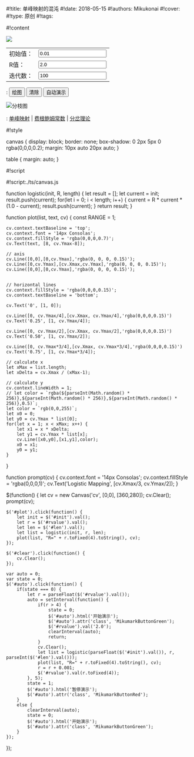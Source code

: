 
#!title:    单峰映射的混沌
#!date:     2018-05-15
#!authors:  Mikukonai
#!cover:    
#!type:     原创
#!tags:     

#!content

<canvas id="cv" style="width:360px;height:280px;" width="360" height="280"></canvas>

![ ](https://wikimedia.org/api/rest_v1/media/math/render/svg/d24f962b8466e0e0e2262961e76a449b68e61afd)

<table><tr><td>初始值：</td><td><input id="init" value="0.01"></td></tr><tr><td>R值：</td><td><input id="rvalue" value="2.0"></td></tr><tr><td>迭代数：</td><td><input id="len" value="100"></td></tr></table>

: <button id="plot" class="MikumarkButton">绘图</button> <button id="clear" class="MikumarkButton">清除</button> <button id="auto" class="MikumarkButtonGreen">自动演示</button>

![分枝图](https://upload.wikimedia.org/wikipedia/commons/thumb/7/7d/LogisticMap_BifurcationDiagram.png/640px-LogisticMap_BifurcationDiagram.png)

: [单峰映射](https://en.wikipedia.org/wiki/Logistic_map) | [费根鲍姆常数](https://en.wikipedia.org/wiki/Feigenbaum_constants) | [分岔理论](https://zh.wikipedia.org/wiki/%E5%88%86%E5%B2%94%E7%90%86%E8%AB%96)

#!style

canvas {
    display: block;
    border: none;
    box-shadow: 0 2px 5px 0 rgba(0,0,0,0.2);
    margin: 10px auto 20px auto;
}

table {
    margin: auto;
}

#!script

#!script:./ts/canvas.js

function logistic(init, R, length) {
    let result = [];
    let current = init;
    result.push(current);
    for(let i = 0; i < length; i++) {
        current = R * current * (1.0 - current);
        result.push(current);
    }
    return result;
}

function plot(list, text, cv) {
    const RANGE = 1;

    cv.context.textBaseline = 'top';
    cv.context.font = '14px Consolas';
    cv.context.fillStyle = 'rgba(0,0,0,0.7)';
    cv.Text(text, [8, cv.Ymax-8]);

    // axis
    cv.Line([0,0],[0,cv.Ymax],'rgba(0, 0, 0, 0.15)');
    cv.Line([0,cv.Ymax],[cv.Xmax,cv.Ymax],'rgba(0, 0, 0, 0.15)');
    cv.Line([0,0],[0,cv.Ymax],'rgba(0, 0, 0, 0.15)');

    
    // horizontal lines
    cv.context.fillStyle = 'rgba(0,0,0,0.15)';
    cv.context.textBaseline = 'bottom';

    cv.Text('0', [1, 0]);

    cv.Line([0, cv.Ymax/4],[cv.Xmax, cv.Ymax/4],'rgba(0,0,0,0.15)')
    cv.Text('0.25', [1, cv.Ymax/4]);

    cv.Line([0, cv.Ymax/2],[cv.Xmax, cv.Ymax/2],'rgba(0,0,0,0.15)')
    cv.Text('0.50', [1, cv.Ymax/2]);

    cv.Line([0, cv.Ymax*3/4],[cv.Xmax, cv.Ymax*3/4],'rgba(0,0,0,0.15)')
    cv.Text('0.75', [1, cv.Ymax*3/4]);

    // calculate x
    let xMax = list.length;
    let xDelta = cv.Xmax / (xMax-1);

    // calculate y
    cv.context.lineWidth = 1;
    // let color = `rgba(${parseInt(Math.random() * 256)},${parseInt(Math.random() * 256)},${parseInt(Math.random() * 256)},0.5)`;
    let color = `rgb(0,0,255)`;
    let x0 = 0;
    let y0 = cv.Ymax * list[0];
    for(let x = 1; x < xMax; x++) {
        let x1 = x * xDelta;
        let y1 = cv.Ymax * list[x];
        cv.Line([x0,y0],[x1,y1],color);
        x0 = x1;
        y0 = y1;
    }
}

function prompt(cv) {
    cv.context.font = '14px Consolas';
    cv.context.fillStyle = 'rgba(0,0,0,1)';
    cv.Text('Logistic Mapping', [cv.Xmax/3, cv.Ymax/2]);
}

$(function() {
    let cv = new Canvas('cv', [0,0], [360,280]);
    cv.Clear();
    prompt(cv);

    $('#plot').click(function() {
        let init = $('#init').val();
        let r = $('#rvalue').val();
        let len = $('#len').val();
        let list = logistic(init, r, len);
        plot(list, "R=" + r.toFixed(4).toString(), cv);
    });

    $('#clear').click(function() {
        cv.Clear();
    });

    var auto = 0;
    var state = 0;
    $('#auto').click(function() {
        if(state === 0) {
            let r = parseFloat($('#rvalue').val());
            auto = setInterval(function() {
                if(r > 4) {
                    state = 0;
                    $('#auto').html('开始演示');
                    $('#auto').attr('class', 'MikumarkButtonGreen');
                    $('#rvalue').val('2.0');
                    clearInterval(auto);
                    return;
                }
                cv.Clear();
                let list = logistic(parseFloat($('#init').val()), r, parseInt($('#len').val()));
                plot(list, "R=" + r.toFixed(4).toString(), cv);
                r = r + 0.001;
                $('#rvalue').val(r.toFixed(4));
            }, 5);
            state = 1;
            $('#auto').html('暂停演示');
            $('#auto').attr('class', 'MikumarkButtonRed');
        }
        else {
            clearInterval(auto);
            state = 0;
            $('#auto').html('开始演示');
            $('#auto').attr('class', 'MikumarkButtonGreen');
        }
    });
});
